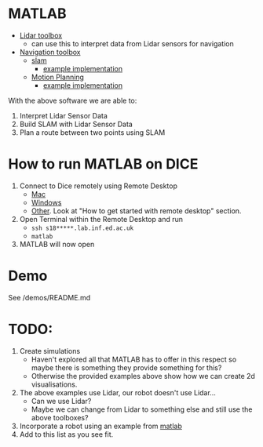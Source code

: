 # MATLAB

- [Lidar toolbox](https://www.mathworks.com/help/lidar/index.html?searchHighlight=lidar&s_tid=srchtitle)
	- can use this to interpret data from Lidar sensors for navigation
- [Navigation toolbox](https://www.mathworks.com/help/nav/index.html "s")
	- [slam](https://www.mathworks.com/help/nav/slam.html)
		- [example implementation](https://www.mathworks.com/help/nav/ug/implement-simultaneous-localization-and-mapping-with-lidar-scans.html)
	- [Motion Planning](https://www.mathworks.com/help/nav/motion-planning.html)
		- [example implementation](https://www.mathworks.com/help/nav/ug/plan-mobile-robot-paths-using-rrt.html)

With the above software we are able to:
1. Interpret Lidar Sensor Data
2. Build SLAM with Lidar Sensor Data
3. Plan a route between two points using SLAM

# How to run MATLAB on DICE
1. Connect to Dice remotely using Remote Desktop
	- [Mac](http://computing.help.inf.ed.ac.uk/RDPonMac) 
	- [Windows](http://computing.help.inf.ed.ac.uk/RDPonWindows)
	- [Other](http://computing.help.inf.ed.ac.uk/remote-desktop). Look at "How to get started with remote desktop" section.
2. Open Terminal within the Remote Desktop and run
	- `ssh s18*****.lab.inf.ed.ac.uk`
	-  `matlab`
3. MATLAB will now open

# Demo
See /demos/README.md

# TODO:
1. Create simulations
	- Haven't explored all that MATLAB has to offer in this respect so maybe there is something they provide something for this?
	- Otherwise the provided examples above show how we can create 2d visualisations.
2. The above examples use Lidar, our robot doesn't use Lidar... 
	- Can we use Lidar? 
	- Maybe we can change from Lidar to something else and still use the above toolboxes?
3. Incorporate a robot using an example from [matlab](https://uk.mathworks.com/help/robotics/ug/path-following-for-differential-drive-robot.html)
4. Add to this list as you see fit.
